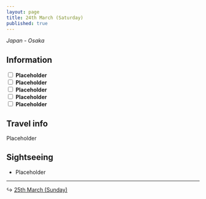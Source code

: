 ```yaml
---
layout: page
title: 24th March (Saturday)
published: true
---
```

_Japan - Osaka_

## Information

<input class="box" type="checkbox" name="241" /><label type="text" class="strikethrough"> <b>Placeholder</b></label><br/>
<input class="box" type="checkbox" name="242" /><label type="text" class="strikethrough"> <b>Placeholder</b></label><br/>
<input class="box" type="checkbox" name="243" /><label type="text" class="strikethrough"> <b>Placeholder</b></label><br/>
<input class="box" type="checkbox" name="244" /><label type="text" class="strikethrough"> <b>Placeholder</b></label><br/>
<input class="box" type="checkbox" name="245" /><label type="text" class="strikethrough"> <b>Placeholder</b></label><br/>

## Travel info

Placeholder

## Sightseeing

- Placeholder

<hr>

↪ [25th March (Sunday)](/days/week2/mar)
